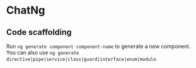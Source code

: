 # ChatNg

## Code scaffolding

Run `ng generate component component-name` to generate a new component. You can also use `ng generate directive|pipe|service|class|guard|interface|enum|module`.

